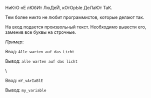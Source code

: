 НиКтО нЕ лЮбИт ЛюДеЙ, кОтОрЫе ДеЛаЮт ТаК.

Тем более никто не любит программистов, которые делают так.

На вход подается произвольный текст. Необходимо вывести его, заменив все буквы на строчные.

*Пример*:

Ввод: `Alle warten auf das Licht`

Вывод: `alle warten auf das licht`

\\

Ввод: `mY_vArIaBlE`

Вывод: `my_variable`